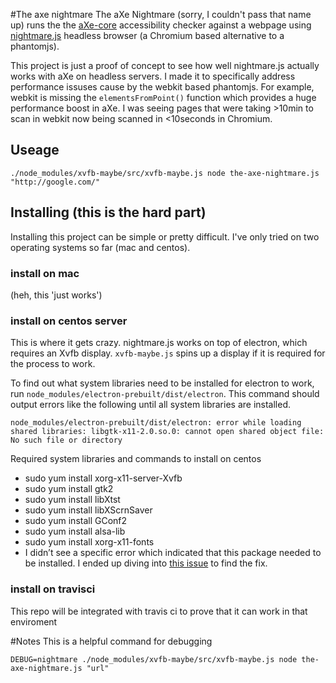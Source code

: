 #The axe nightmare
The aXe Nightmare (sorry, I couldn't pass that name up) runs the the [aXe-core](https://github.com/dequelabs/axe-core) accessibility checker against a webpage using [nightmare.js](https://github.com/segmentio/nightmare) headless browser (a Chromium based alternative to a phantomjs).

This project is just a proof of concept to see how well nightmare.js actually works with aXe on headless servers. I made it to specifically address performance issuses cause by the webkit based phantomjs. For example, webkit is missing the `elementsFromPoint()` function which provides a huge performance boost in aXe. I was seeing pages that were taking >10min to scan in webkit now being scanned in <10seconds in Chromium.

## Useage
```
./node_modules/xvfb-maybe/src/xvfb-maybe.js node the-axe-nightmare.js "http://google.com/"
```

## Installing (this is the hard part)
Installing this project can be simple or pretty difficult. I've only tried on two operating systems so far (mac and centos).

### install on mac
(heh, this 'just works')

### install on centos server
This is where it gets crazy. nightmare.js works on top of electron, which requires an Xvfb display. `xvfb-maybe.js` spins up a display if it is required for the process to work.

To find out what system libraries need to be installed for electron to work, run `node_modules/electron-prebuilt/dist/electron`. This command should output errors like the following until all system libraries are installed. 

```
node_modules/electron-prebuilt/dist/electron: error while loading shared libraries: libgtk-x11-2.0.so.0: cannot open shared object file: No such file or directory
```

Required system libraries and commands to install on centos
* sudo yum install xorg-x11-server-Xvfb
* sudo yum install gtk2
* sudo yum install libXtst
* sudo yum install libXScrnSaver
* sudo yum install GConf2
* sudo yum install alsa-lib
* sudo yum install xorg-x11-fonts
 * I didn’t see a specific error which indicated that this package needed to be installed. I ended up diving into [this issue](https://github.com/segmentio/nightmare/issues/224) to find the fix.

### install on travisci
This repo will be integrated with travis ci to prove that it can work in that enviroment

#Notes
This is a helpful command for debugging

```
DEBUG=nightmare ./node_modules/xvfb-maybe/src/xvfb-maybe.js node the-axe-nightmare.js "url"
```
